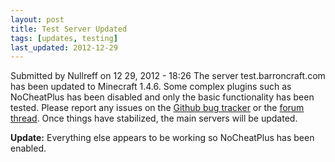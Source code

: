 ```yaml
---
layout: post
title: Test Server Updated
tags: [updates, testing]
last_updated: 2012-12-29
---
```


Submitted by Nullreff on 12 29, 2012 - 18:26
The server test.barroncraft.com has been updated to Minecraft 1.4.6. Some complex plugins such as NoCheatPlus has been disabled and only the basic functionality has been tested. Please report any issues on the [Github bug tracker](https://github.com/barroncraft/barron-minecraft-dota/issues/) or the [forum thread](http://www.minecraftforum.net/topic/1161133-minecraft-dota/). Once things have stabilized, the main servers will be updated.

**Update:** Everything else appears to be working so NoCheatPlus has been enabled.


